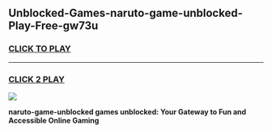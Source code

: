 
## Unblocked-Games-naruto-game-unblocked-Play-Free-gw73u
<h3>
<a href="https://premium76.site?title=naruto-game-unblocked&ref=09A">CLICK TO PLAY</a></h3>
<hr>

<h3>
<a href="https://premium76.site?title=naruto-game-unblocked&ref=09A">CLICK 2 PLAY</a>
  
</h3>

<a href="https://premium76.site?title=naruto-game-unblocked&ref=09A"><img src="https://clearcache.store/games.png"></a>


**naruto-game-unblocked games unblocked: Your Gateway to Fun and Accessible Online Gaming**
